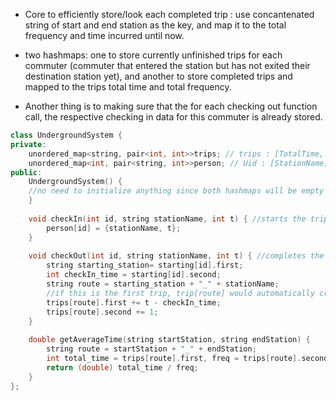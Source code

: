 - Core to efficiently store/look each completed trip : use concantenated string of start and end station as the key, and map it to the total frequency and time incurred until now.
- two hashmaps: one to store currently unfinished trips for each commuter (commuter that entered the station but has not exited their destination station yet), and another to store completed trips and mapped to the trips total time and total frequency.

- Another thing is to making sure that the for each checking out function call, the respective checking in data for this commuter is already stored. 

```cpp
class UndergroundSystem {
private:
    unordered_map<string, pair<int, int>>trips; // trips : [TotalTime, frequency] //hashmap for all completed trips
    unordered_map<int, pair<string, int>>person; // Uid : [StationName, Time] //person who only checked in
public:
    UndergroundSystem() {
    //no need to initialize anything since both hashmaps will be empty upon initialization
    }
    
    void checkIn(int id, string stationName, int t) { //starts the trip
        person[id] = {stationName, t};
    }
    
    void checkOut(int id, string stationName, int t) { //completes the trip
        string starting_station= starting[id].first;
        int checkIn_time = starting[id].second;
        string route = starting_station + "_" + stationName;
        //if this is the first trip, trip[route] would automatically created a default pair with 0 for each part
        trips[route].first += t - checkIn_time;
        trips[route].second += 1;
    }
    
    double getAverageTime(string startStation, string endStation) {
        string route = startStation + "_" + endStation;
        int total_time = trips[route].first, freq = trips[route].second;
        return (double) total_time / freq;
    }
};
```
